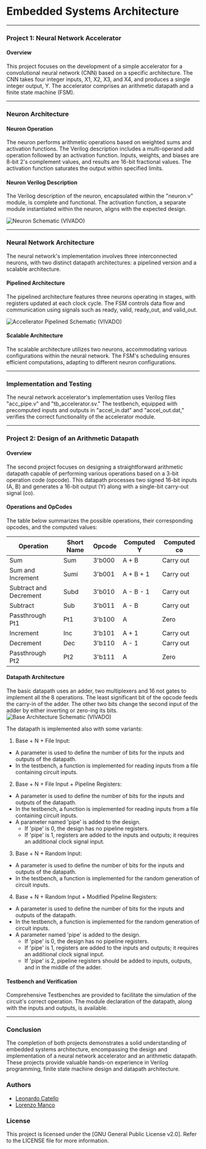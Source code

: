 # Embedded Systems Architecture
---

### Project 1: Neural Network Accelerator

#### Overview

This project focuses on the development of a simple accelerator for a convolutional neural network (CNN) based on a specific architecture. The CNN takes four integer inputs, X1, X2, X3, and X4, and produces a single integer output, Y. The accelerator comprises an arithmetic datapath and a finite state machine (FSM).

---

### Neuron Architecture

#### Neuron Operation

The neuron performs arithmetic operations based on weighted sums and activation functions. The Verilog description includes a multi-operand add operation followed by an activation function. Inputs, weights, and biases are 8-bit 2's complement values, and results are 16-bit fractional values. The activation function saturates the output within specified limits.

#### Neuron Verilog Description

The Verilog description of the neuron, encapsulated within the "neuron.v" module, is complete and functional. The activation function, a separate module instantiated within the neuron, aligns with the expected design.

![Neuron Schematic (VIVADO)](https://github.com/Leonard2310/Verilog_Projects/assets/71086591/97e46696-eeac-4a33-a210-216017e7cfd0)

---

### Neural Network Architecture

The neural network's implementation involves three interconnected neurons, with two distinct datapath architectures: a pipelined version and a scalable architecture.

#### Pipelined Architecture

The pipelined architecture features three neurons operating in stages, with registers updated at each clock cycle. The FSM controls data flow and communication using signals such as ready, valid, ready_out, and valid_out.

![Accellerator Pipelined Schematic (VIVADO)](https://github.com/Leonard2310/Verilog_Projects/assets/71086591/03c2de12-dbf8-4025-bd91-433410c24808)

#### Scalable Architecture

The scalable architecture utilizes two neurons, accommodating various configurations within the neural network. The FSM's scheduling ensures efficient computations, adapting to different neuron configurations.

---

### Implementation and Testing

The neural network accelerator's implementation uses Verilog files "acc_pipe.v" and "tb_accelerator.sv." The testbench, equipped with precomputed inputs and outputs in "accel_in.dat" and "accel_out.dat," verifies the correct functionality of the accelerator module.

---

### Project 2: Design of an Arithmetic Datapath

#### Overview

The second project focuses on designing a straightforward arithmetic datapath capable of performing various operations based on a 3-bit operation code (opcode). This datapath processes two signed 16-bit inputs (A, B) and generates a 16-bit output (Y) along with a single-bit carry-out signal (co).

#### Operations and OpCodes

The table below summarizes the possible operations, their corresponding opcodes, and the computed values:

| Operation          | Short Name | Opcode | Computed Y       | Computed co     |
|--------------------|------------|--------|-------------------|-----------------|
| Sum                | Sum        | 3'b000 | A + B             | Carry out       |
| Sum and Increment  | Sumi       | 3'b001 | A + B + 1         | Carry out       |
| Subtract and Decrement | Subd    | 3'b010 | A - B - 1         | Carry out       |
| Subtract           | Sub        | 3'b011 | A - B             | Carry out       |
| Passthrough Pt1    | Pt1        | 3'b100 | A                 | Zero            |
| Increment          | Inc        | 3'b101 | A + 1             | Carry out       |
| Decrement          | Dec        | 3'b110 | A - 1             | Carry out       |
| Passthrough Pt2    | Pt2        | 3'b111 | A                 | Zero            |

#### Datapath Architecture

The basic datapath uses an adder, two multiplexers and 16 not gates to implement all the 8 operations. The least significant bit of the opcode feeds the carry-in of the adder. The other two bits change the second input of the adder by either inverting or zero-ing its bits.
![Base Architecture Schematic (VIVADO)](https://github.com/Leonard2310/Verilog_Projects/assets/71086591/37958ef8-5e12-43af-8f0f-73fc3f22d125)

The datapath is implemented also with some variants:

1. Base + N + File Input:
  - A parameter is used to define the number of bits for the inputs and outputs of the datapath.
  - In the testbench, a function is implemented for reading inputs from a file containing circuit inputs.


2. Base + N + File Input + Pipeline Registers:
  - A parameter is used to define the number of bits for the inputs and outputs of the datapath.
  - In the testbench, a function is implemented for reading inputs from a file containing circuit inputs.
  - A parameter named 'pipe' is added to the design.
    - If 'pipe' is 0, the design has no pipeline registers.
    - If 'pipe' is 1, registers are added to the inputs and outputs; it requires an additional clock signal input.


3. Base + N + Random Input:
  - A parameter is used to define the number of bits for the inputs and outputs of the datapath.
  - In the testbench, a function is implemented for the random generation of circuit inputs.


4. Base + N + Random Input + Modified Pipeline Registers:
  - A parameter is used to define the number of bits for the inputs and outputs of the datapath.
  - In the testbench, a function is implemented for the random generation of circuit inputs.
  - A parameter named 'pipe' is added to the design.
    - If 'pipe' is 0, the design has no pipeline registers.
    - If 'pipe' is 1, registers are added to the inputs and outputs; it requires an additional clock signal input.
    - If 'pipe' is 2, pipeline registers should be added to inputs, outputs, and in the middle of the adder.


#### Testbench and Verification

Comprehensive Testbenches are provided to facilitate the simulation of the circuit's correct operation. The module declaration of the datapath, along with the inputs and outputs, is available. 

---

### Conclusion

The completion of both projects demonstrates a solid understanding of embedded systems architecture, encompassing the design and implementation of a neural network accelerator and an arithmetic datapath. These projects provide valuable hands-on experience in Verilog programming, finite state machine design and datapath architecture.

### Authors
- [Leonardo Catello](https://github.com/Leonard2310) 
- [Lorenzo Manco](https://github.com/Rasbon99) 

### License
This project is licensed under the [GNU General Public License v2.0]. Refer to the LICENSE file for more information.
